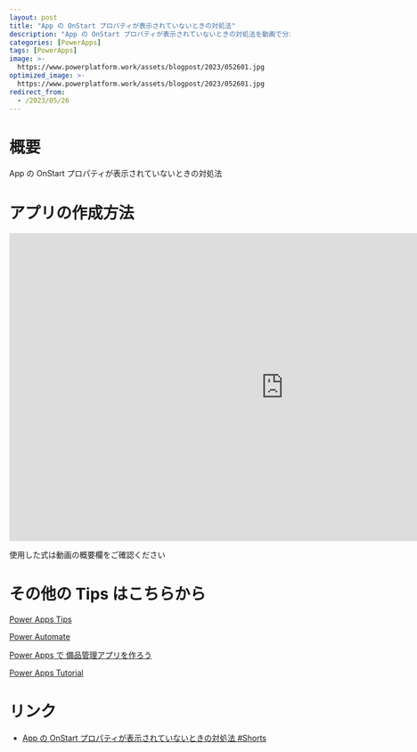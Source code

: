 ```yaml
---
layout: post
title: "App の OnStart プロパティが表示されていないときの対処法"
description: "App の OnStart プロパティが表示されていないときの対処法を動画で分かりやすく解説"
categories: [PowerApps]
tags: [PowerApps]
image: >-
  https://www.powerplatform.work/assets/blogpost/2023/052601.jpg
optimized_image: >-
  https://www.powerplatform.work/assets/blogpost/2023/052601.jpg
redirect_from:
  - /2023/05/26
---
```



#  概要

App の OnStart プロパティが表示されていないときの対処法


# アプリの作成方法

<iframe width="983" height="553" src="https://www.youtube.com/embed/IFwSaVqDjXc" title="YouTube video player" frameborder="0" allow="accelerometer; autoplay; clipboard-write; encrypted-media; gyroscope; picture-in-picture" allowfullscreen></iframe>


使用した式は動画の概要欄をご確認ください


# その他の Tips はこちらから

[Power Apps Tips](https://www.youtube.com/watch?v=VrAQf3JQ7yM&list=PLVhFi1fb3DqakSLVMn22DDcySXh9jtzi- )


[Power Automate](https://www.youtube.com/watch?v=-YnJYT0ASEM&list=PLVhFi1fb3Dqbzic6GieqnLFgD3aTj-eHA)


[Power Apps で 備品管理アプリを作ろう](https://www.youtube.com/playlist?list=PLVhFi1fb3DqZM3HKb8Hea6XEL96990Fyn)


[Power Apps Tutorial](https://www.youtube.com/playlist?list=PLVhFi1fb3DqalxpL974VvAJvV4iWoSbe_)


# リンク


- [App の OnStart プロパティが表示されていないときの対処法 #Shorts](https://www.youtube.com/watch?v=IFwSaVqDjXc)

